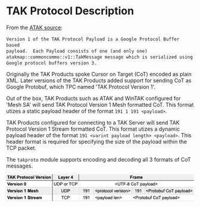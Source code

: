 # TAK Protocol Description

From the [ATAK source](https://github.com/deptofdefense/AndroidTacticalAssaultKit-CIV/blob/master/commoncommo/core/impl/protobuf/protocol.txt):

    Version 1 of the TAK Protocol Payload is a Google Protocol Buffer based
    payload.  Each Payload consists of one (and only one)
    atakmap::commoncommo::v1::TakMessage message which is serialized using
    Google protocol buffers version 3.

Originally the TAK Products spoke Cursor on Target (CoT) encoded as plain XML. Later versions of the TAK Products added support for sending CoT as Google Protobuf, which TPC named 'TAK Protocol Version 1'.

Out of the box, TAK Products such as ATAK and WinTAK configured for 'Mesh SA' will send TAK Protocol Version 1 Mesh formatted CoT. This format utizes a static payload header of the format `191 1 191 <payload>`.

TAK Products configured for connecting to a TAK Server will send TAK Protocol Version 1 Stream formatted CoT. This format utizes a dynamic payload header of the format `191 <varint payload length> <payload>`. This header format is required for specifying the size of the payload within the TCP packet.

The `takproto` module supports encoding and decoding all 3 formats of CoT messages.

![TAK Protocol Chart](media/takproto_chart.png)

